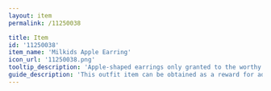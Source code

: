 ```yaml
---
layout: item
permalink: /11250038

title: Item
id: '11250038'
item_name: 'Milkids Apple Earring'
icon_url: '11250038.png'
tooltip_description: 'Apple-shaped earrings only granted to the worthy by the Milkids, a guild of farmers and ranchers.'
guide_description: 'This outfit item can be obtained as a reward for advancing in ranching mastery. Outfit items replace the look of your gear when equipped. '
---
```

